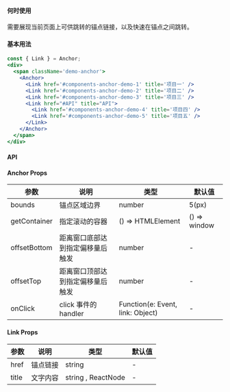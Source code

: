 #### **何时使用**
需要展现当前页面上可供跳转的锚点链接，以及快速在锚点之间跳转。

#### **基本用法**

```jsx
const { Link } = Anchor;
<div>
  <span className='demo-anchor'>
    <Anchor>
      <Link href='#components-anchor-demo-1' title='项目一' />
      <Link href='#components-anchor-demo-2' title='项目二' />
      <Link href='#components-anchor-demo-3' title='项目三' />
      <Link href="#API" title="API">
        <Link href='#components-anchor-demo-4' title='项目四' />
        <Link href='#components-anchor-demo-5' title='项目五' />
      </Link>
    </Anchor>
  </span>
</div>
```

#### **API**

#### **Anchor Props**

| 参数 | 说明 | 类型 | 默认值 |
| --- | --- | --- | --- |
| bounds | 锚点区域边界 | number | 5(px) |
| getContainer | 指定滚动的容器 | () => HTMLElement | () => window |
| offsetBottom | 距离窗口底部达到指定偏移量后触发 | number | - |
| offsetTop | 距离窗口顶部达到指定偏移量后触发 | number | - |
| onClick | click 事件的 handler | Function(e: Event, link: Object) | - |

#### **Link Props**

| 参数 | 说明 | 类型 | 默认值 |
| --- | --- | --- | --- |
| href | 锚点链接 | string | - |
| title | 文字内容 | string , ReactNode | - |